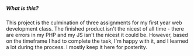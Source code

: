 ##### What is this?

This project is the culmination of three assignments for my first year web development class. The finished product isn't the nicest of all time - there are errors in my PHP and my JS isn't the nicest it could be. However, based on the timeframe I had to complete the task, I'm happy with it, and I learned a lot during the process. I mostly keep it here for posterity.
